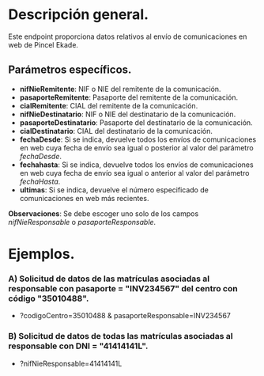# Descripción general.

Este endpoint proporciona datos relativos al envío de comunicaciones en web de Pincel Ekade.

## Parámetros específicos.

* **nifNieRemitente**: NIF o NIE del remitente de la comunicación.
* **pasaporteRemitente**: Pasaporte del remitente de la comunicación.
* **cialRemitente**: CIAL del remitente de la comunicación.
* **nifNieDestinatario**: NIF o NIE del destinatario de la comunicación.
* **pasaporteDestinatario**: Pasaporte del destinatario de la comunicación.
* **cialDestinatario**: CIAL del destinatario de la comunicación.
* **fechaDesde**: Si se indica, devuelve todos los envíos de comunicaciones en web cuya fecha de envío sea igual o posterior al valor del parámetro _fechaDesde_.
* **fechahasta**: Si se indica, devuelve todos los envíos de comunicaciones en web cuya fecha de envío sea igual o anterior al valor del parámetro _fechaHasta_.
* **ultimas**: Si se indica, devuelve el número especificado de comunicaciones en web más recientes.

**Observaciones**: Se debe escoger uno solo de los campos _nifNieResponsable_ o _pasaporteResponsable_.

# Ejemplos.
### A) Solicitud de datos de las matrículas asociadas al responsable con pasaporte = "INV234567" del centro con código "35010488".
* ?codigoCentro=35010488 & pasaporteResponsable=INV234567
 
### B) Solicitud de datos de todas las matrículas asociadas al responsable con DNI = "41414141L".
* ?nifNieResponsable=41414141L
  

